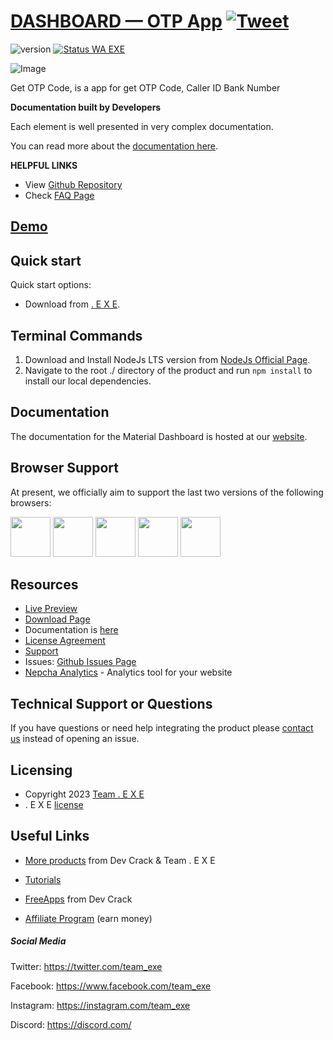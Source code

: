 # [DASHBOARD — OTP App](http://ahidroid.dev/shit) [![Tweet](https://img.shields.io/twitter/url/http/shields.io.svg?style=social&logo=twitter)](#)

![version](https://img.shields.io/badge/version-1.0.0-blue.svg) 
[![Status WA EXE](https://uptime.betterstack.com/status-badges/v3/monitor/1526n.svg)](https://uptime.betterstack.com/?utm_source=status_badge)

![Image](#)

Get OTP Code, is a app for get OTP Code, Caller ID Bank Number

**Documentation built by Developers**

Each element is well presented in very complex documentation.

You can read more about the [documentation here](https://ahidroid.dev/installOTP).

**HELPFUL LINKS**

- View [Github Repository](#)
- Check [FAQ Page](#)

## [Demo](#)

## Quick start

Quick start options:

- Download from [. E X E](#).

## Terminal Commands

1. Download and Install NodeJs LTS version from [NodeJs Official Page](https://nodejs.org/en/download/).
2. Navigate to the root ./ directory of the product and run `npm install` to install our local dependencies.

## Documentation

The documentation for the Material Dashboard is hosted at our [website](https://ahidroid.dev/documentation).

## Browser Support

At present, we officially aim to support the last two versions of the following browsers:

<img src="https://s3.amazonaws.com/creativetim_bucket/github/browser/chrome.png" width="64" height="64"> <img src="https://s3.amazonaws.com/creativetim_bucket/github/browser/firefox.png" width="64" height="64"> <img src="https://s3.amazonaws.com/creativetim_bucket/github/browser/edge.png" width="64" height="64"> <img src="https://s3.amazonaws.com/creativetim_bucket/github/browser/safari.png" width="64" height="64"> <img src="https://s3.amazonaws.com/creativetim_bucket/github/browser/opera.png" width="64" height="64">

## Resources

- [Live Preview](#)
- [Download Page](https://ahidroid.dev/download)
- Documentation is [here](https://ahidroid.dev/documentation)
- [License Agreement](https://ahidroid.dev/license)
- [Support](https://t.me/devcrackpy)
- Issues: [Github Issues Page](#)
- [Nepcha Analytics](#) - Analytics tool for your website

## Technical Support or Questions

If you have questions or need help integrating the product please [contact us](https://t.me/exe_hk) instead of opening an issue.

## Licensing

- Copyright 2023 [Team . E X E](https://ahidroid.dev/about-us)
- . E X E [license](https://t.me/exe_hk)

## Useful Links

- [More products](https://t.me/exe_hk) from Dev Crack & Team . E X E

- [Tutorials](https://t.me/exe_hk/media)

- [FreeApps](https://t.me/exe_hk) from Dev Crack

- [Affiliate Program](https://t.me/devcrackpy) (earn money)

##### Social Media

Twitter: <https://twitter.com/team_exe>

Facebook: <https://www.facebook.com/team_exe>

Instagram: <https://instagram.com/team_exe>

Discord: <https://discord.com/>
